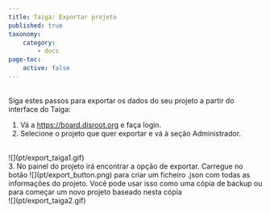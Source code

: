 ```yaml
---
title: Taiga: Exportar projeto
published: true
taxonomy:
    category:
        - docs
page-toc:
    active: false
---
```


<br>
Siga estes passos para exportar os dados do seu projeto a partir do interface do Taiga:

1. Vá a https://board.disroot.org e faça login.
2. Selecione o projeto que quer exportar e vá à seção Administrador.

<br>
![](pt/export_taiga1.gif)
<br>
3. No painel do projeto irá encontrar a opção de exportar. Carregue no botão  ![](pt/export_button.png) para criar um ficheiro .json com todas as informações do projeto. Você pode usar isso como uma cópia de backup ou para começar um novo projeto baseado nesta cópia

<br>
![](pt/export_taiga2.gif)
<br>
